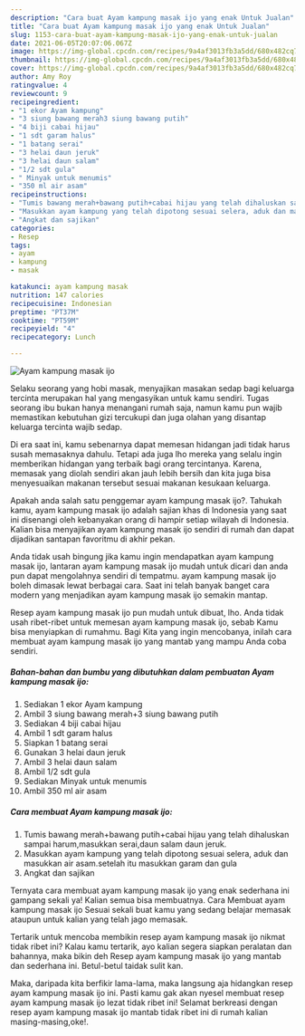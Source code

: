 ```yaml
---
description: "Cara buat Ayam kampung masak ijo yang enak Untuk Jualan"
title: "Cara buat Ayam kampung masak ijo yang enak Untuk Jualan"
slug: 1153-cara-buat-ayam-kampung-masak-ijo-yang-enak-untuk-jualan
date: 2021-06-05T20:07:06.067Z
image: https://img-global.cpcdn.com/recipes/9a4af3013fb3a5dd/680x482cq70/ayam-kampung-masak-ijo-foto-resep-utama.jpg
thumbnail: https://img-global.cpcdn.com/recipes/9a4af3013fb3a5dd/680x482cq70/ayam-kampung-masak-ijo-foto-resep-utama.jpg
cover: https://img-global.cpcdn.com/recipes/9a4af3013fb3a5dd/680x482cq70/ayam-kampung-masak-ijo-foto-resep-utama.jpg
author: Amy Roy
ratingvalue: 4
reviewcount: 9
recipeingredient:
- "1 ekor Ayam kampung"
- "3 siung bawang merah3 siung bawang putih"
- "4 biji cabai hijau"
- "1 sdt garam halus"
- "1 batang serai"
- "3 helai daun jeruk"
- "3 helai daun salam"
- "1/2 sdt gula"
- " Minyak untuk menumis"
- "350 ml air asam"
recipeinstructions:
- "Tumis bawang merah+bawang putih+cabai hijau yang telah dihaluskan sampai harum,masukkan serai,daun salam daun jeruk."
- "Masukkan ayam kampung yang telah dipotong sesuai selera, aduk dan masukkan air asam.setelah itu masukkan garam dan gula"
- "Angkat dan sajikan"
categories:
- Resep
tags:
- ayam
- kampung
- masak

katakunci: ayam kampung masak 
nutrition: 147 calories
recipecuisine: Indonesian
preptime: "PT37M"
cooktime: "PT59M"
recipeyield: "4"
recipecategory: Lunch

---
```



![Ayam kampung masak ijo](https://img-global.cpcdn.com/recipes/9a4af3013fb3a5dd/680x482cq70/ayam-kampung-masak-ijo-foto-resep-utama.jpg)

Selaku seorang yang hobi masak, menyajikan masakan sedap bagi keluarga tercinta merupakan hal yang mengasyikan untuk kamu sendiri. Tugas seorang ibu bukan hanya menangani rumah saja, namun kamu pun wajib memastikan kebutuhan gizi tercukupi dan juga olahan yang disantap keluarga tercinta wajib sedap.

Di era  saat ini, kamu sebenarnya dapat memesan hidangan jadi tidak harus susah memasaknya dahulu. Tetapi ada juga lho mereka yang selalu ingin memberikan hidangan yang terbaik bagi orang tercintanya. Karena, memasak yang diolah sendiri akan jauh lebih bersih dan kita juga bisa menyesuaikan makanan tersebut sesuai makanan kesukaan keluarga. 



Apakah anda salah satu penggemar ayam kampung masak ijo?. Tahukah kamu, ayam kampung masak ijo adalah sajian khas di Indonesia yang saat ini disenangi oleh kebanyakan orang di hampir setiap wilayah di Indonesia. Kalian bisa menyajikan ayam kampung masak ijo sendiri di rumah dan dapat dijadikan santapan favoritmu di akhir pekan.

Anda tidak usah bingung jika kamu ingin mendapatkan ayam kampung masak ijo, lantaran ayam kampung masak ijo mudah untuk dicari dan anda pun dapat mengolahnya sendiri di tempatmu. ayam kampung masak ijo boleh dimasak lewat berbagai cara. Saat ini telah banyak banget cara modern yang menjadikan ayam kampung masak ijo semakin mantap.

Resep ayam kampung masak ijo pun mudah untuk dibuat, lho. Anda tidak usah ribet-ribet untuk memesan ayam kampung masak ijo, sebab Kamu bisa menyiapkan di rumahmu. Bagi Kita yang ingin mencobanya, inilah cara membuat ayam kampung masak ijo yang mantab yang mampu Anda coba sendiri.

<!--inarticleads1-->

##### Bahan-bahan dan bumbu yang dibutuhkan dalam pembuatan Ayam kampung masak ijo:

1. Sediakan 1 ekor Ayam kampung
1. Ambil 3 siung bawang merah+3 siung bawang putih
1. Sediakan 4 biji cabai hijau
1. Ambil 1 sdt garam halus
1. Siapkan 1 batang serai
1. Gunakan 3 helai daun jeruk
1. Ambil 3 helai daun salam
1. Ambil 1/2 sdt gula
1. Sediakan  Minyak untuk menumis
1. Ambil 350 ml air asam




<!--inarticleads2-->

##### Cara membuat Ayam kampung masak ijo:

1. Tumis bawang merah+bawang putih+cabai hijau yang telah dihaluskan sampai harum,masukkan serai,daun salam daun jeruk.
1. Masukkan ayam kampung yang telah dipotong sesuai selera, aduk dan masukkan air asam.setelah itu masukkan garam dan gula
1. Angkat dan sajikan




Ternyata cara membuat ayam kampung masak ijo yang enak sederhana ini gampang sekali ya! Kalian semua bisa membuatnya. Cara Membuat ayam kampung masak ijo Sesuai sekali buat kamu yang sedang belajar memasak ataupun untuk kalian yang telah jago memasak.

Tertarik untuk mencoba membikin resep ayam kampung masak ijo nikmat tidak ribet ini? Kalau kamu tertarik, ayo kalian segera siapkan peralatan dan bahannya, maka bikin deh Resep ayam kampung masak ijo yang mantab dan sederhana ini. Betul-betul taidak sulit kan. 

Maka, daripada kita berfikir lama-lama, maka langsung aja hidangkan resep ayam kampung masak ijo ini. Pasti kamu gak akan nyesel membuat resep ayam kampung masak ijo lezat tidak ribet ini! Selamat berkreasi dengan resep ayam kampung masak ijo mantab tidak ribet ini di rumah kalian masing-masing,oke!.

